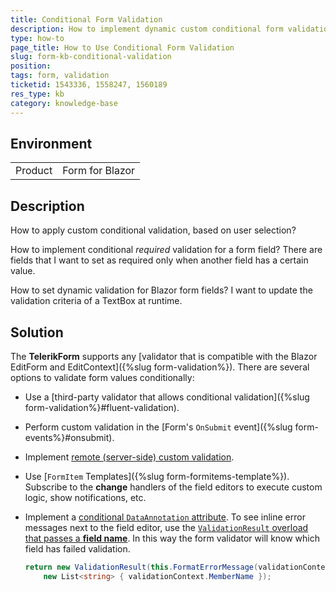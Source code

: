 ```yaml
---
title: Conditional Form Validation
description: How to implement dynamic custom conditional form validation with the Telerik Blazor Form.
type: how-to
page_title: How to Use Conditional Form Validation
slug: form-kb-conditional-validation
position: 
tags: form, validation
ticketid: 1543336, 1558247, 1560189
res_type: kb
category: knowledge-base
---
```


## Environment

<table>
    <tbody>
        <tr>
            <td>Product</td>
            <td>Form for Blazor</td>
        </tr>
    </tbody>
</table>


## Description

How to apply custom conditional validation, based on user selection?

How to implement conditional *required* validation for a form field? There are fields that I want to set as required only when another field has a certain value.

How to set dynamic validation for Blazor form fields? I want to update the validation criteria of a TextBox at runtime.


## Solution

The **TelerikForm** supports any [validator that is compatible with the Blazor EditForm and EditContext]({%slug form-validation%}). There are several options to validate form values conditionally:

* Use a [third-party validator that allows conditional validation]({%slug form-validation%}#fluent-validation).
* Perform custom validation in the [Form's `OnSubmit` event]({%slug form-events%}#onsubmit).
* Implement [remote (server-side) custom validation](https://github.com/telerik/blazor-ui/tree/master/form/remote-validation).
* Use [`FormItem` Templates]({%slug form-formitems-template%}). Subscribe to the **change** handlers of the field editors to execute custom logic, show notifications, etc.
* Implement a [conditional `DataAnnotation` attribute](https://stackoverflow.com/questions/26354853/conditionally-required-property-using-data-annotations). To see inline error messages next to the field editor, use the [`ValidationResult` overload that passes a **field name**](https://docs.microsoft.com/en-us/dotnet/api/system.componentmodel.dataannotations.validationresult.-ctor?view=net-6.0#system-componentmodel-dataannotations-validationresult-ctor(system-string-system-collections-generic-ienumerable((system-string)))). In this way the form validator will know which field has failed validation.

    <div class="skip-repl"></div>

    ````CS
    return new ValidationResult(this.FormatErrorMessage(validationContext.DisplayName),
        new List<string> { validationContext.MemberName });
    ````
